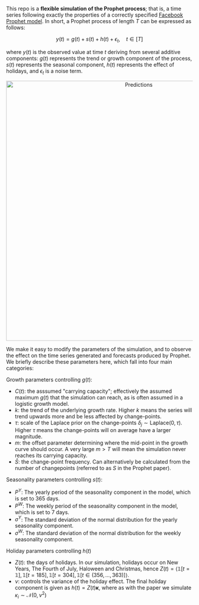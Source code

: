 This repo is a **flexible simulation of the Prophet process**; that is, a time series following exactly the properties of a correctly specified [Facebook Prophet model](https://facebook.github.io/prophet/). In short, a Prophet process of length $T$ can be expressed as follows:

$$y(t) = g(t) + s(t) + h(t) + \epsilon_t, \quad t \in [T]$$

where $y(t)$ is the observed value at time $t$ deriving from several additive components: $g(t)$ represents the trend or growth component of the process, $s(t)$ represents the seasonal component, $h(t)$ represents the effect of holidays, and $\epsilon_t$ is a noise term. 

<p align="center">
  <img src="https://user-images.githubusercontent.com/55145311/232958164-64ff849f-6480-4420-a749-47ddafceac61.png" alt="Predictions" width="700"/> 
</p>

We make it easy to modify the parameters of the simulation, and to observe the effect on the time series generated and forecasts produced by Prophet. We briefly describe these parameters here, which fall into four main categories:


Growth parameters controlling $g(t)$:
- $C(t)$: the asssumed "carrying capacity"; effectively the assumed maximum $g(t)$ that the simulation can reach, as is often assumed in a logistic growth model.
- $k$: the trend of the underlying growth rate. Higher $k$ means the series will trend upwards more and be less affected by change-points.
- $\tau$: scale of the Laplace prior on the change-points $\delta_j \sim \text{Laplace}(0, \tau)$. Higher $\tau$ means the change-points will on average have a larger magnitude.
- $m$: the offset parameter determining where the mid-point in the growth curve should occur. A very large $m > T$ will mean the simulation never reaches its carrying capacity.
- $\bar{S}$: the change-point frequency. Can alternatively be calculated from the number of changepoints (referred to as $S$ in the Prophet paper).

Seasonality parameters controlling $s(t)$:
- $P^Y$: The yearly period of the seasonality component in the model, which is set to 365 days.
- $P^W$: The weekly period of the seasonality component in the model, which is set to 7 days.
- $\sigma^Y$: The standard deviation of the normal distribution for the yearly seasonality component. 
- $\sigma^W$: The standard deviation of the normal distribution for the weekly seasonality component.

Holiday parameters controlling $h(t)$
- $Z(t)$: the days of holidays. In our simulation, holidays occur on New Years, The Fourth of July, Haloween and Christmas, hence $Z(t) =  \langle\mathbb{1}[t = \mathbb{1}], \mathbb{1}[t = 185], \mathbb{1}[t = 304], \mathbb{1}[t \in (356, ..., 363)]\rangle.$
- $\nu$: controls the variance of the holiday effect. The final holiday component is given as $h(t) = Z(t)\boldsymbol{\kappa}$, where as with the paper we simulate $\kappa_i \sim \mathcal{N}(0, \nu^2)$
